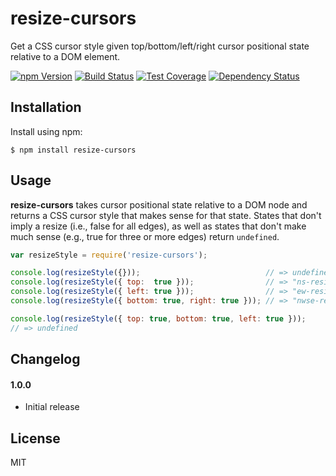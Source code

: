 # resize-cursors

Get a CSS cursor style given top/bottom/left/right cursor positional state
relative to a DOM element.

[![npm Version][npm-badge]][npm]
[![Build Status][build-badge]][build-status]
[![Test Coverage][coverage-badge]][coverage-result]
[![Dependency Status][dep-badge]][dep-status]

## Installation

Install using npm:

    $ npm install resize-cursors

## Usage

__resize-cursors__ takes cursor positional state relative to a DOM node and
returns a CSS cursor style that makes sense for that state. States that don't
imply a resize (i.e., false for all edges), as well as states that don't make
much sense (e.g., true for three or more edges) return `undefined`.

```js
var resizeStyle = require('resize-cursors');

console.log(resizeStyle({}));                            // => undefined
console.log(resizeStyle({ top:  true }));                // => "ns-resize"
console.log(resizeStyle({ left: true }));                // => "ew-resize"
console.log(resizeStyle({ bottom: true, right: true })); // => "nwse-resize"

console.log(resizeStyle({ top: true, bottom: true, left: true }));
// => undefined
```

## Changelog

#### 1.0.0
- Initial release

## License

MIT

[build-badge]: https://img.shields.io/travis/jimf/resize-cursors/master.svg?style=flat-square
[build-status]: https://travis-ci.org/jimf/resize-cursors
[npm-badge]: https://img.shields.io/npm/v/resize-cursors.svg?style=flat-square
[npm]: https://www.npmjs.org/package/resize-cursors
[coverage-badge]: https://img.shields.io/coveralls/jimf/resize-cursors.svg?style=flat-square
[coverage-result]: https://coveralls.io/r/jimf/resize-cursors
[dep-badge]: https://img.shields.io/david/jimf/resize-cursors.svg?style=flat-square
[dep-status]: https://david-dm.org/jimf/resize-cursors
